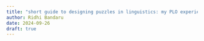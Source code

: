 ```yaml
---
title: "short guide to designing puzzles in linguistics: my PLO experience"
author: Ridhi Bandaru
date: 2024-09-26
draft: true
---
```




